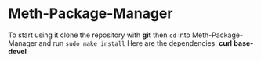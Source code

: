 # Meth-Package-Manager
To start using it clone the repository  with **git** then `cd` into Meth-Package-Manager and run `sudo make install`
Here are the dependencies:
**curl**
**base-devel**
